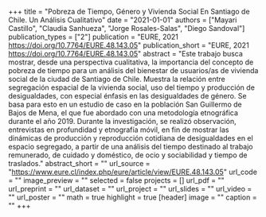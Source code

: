 +++
title = "Pobreza de Tiempo, Género y Vivienda Social En Santiago de Chile. Un Análisis Cualitativo"
date = "2021-01-01"
authors = ["Mayari Castillo", "Claudia Sanhueza", "Jorge Rosales-Salas", "Diego Sandoval"]
publication_types = ["2"]
publication = "EURE, 2021 https://doi.org/10.7764/EURE.48.143.05"
publication_short = "EURE, 2021 https://doi.org/10.7764/EURE.48.143.05"
abstract = "Este trabajo busca mostrar, desde una perspectiva cualitativa,  la importancia del concepto de pobreza de tiempo para un análisis del bienestar de  usuarios/as de vivienda social de la ciudad de Santiago de Chile. Muestra la relación entre segregación espacial de la vivienda social, uso del tiempo y producción de desigualdades, con especial énfasis en las desigualdades de género. Se basa para esto en un estudio de caso en la población San Guillermo de Bajos de Mena, el que fue abordado con una metodología etnográfica durante el año 2019. Durante la investigación, se realizó observación, entrevistas en profundidad y etnografía móvil, en fin de mostrar las dinámicas de producción y reproducción cotidiana de desigualdades en el espacio segregado, a partir de una análisis del tiempo destinado al trabajo remunerado, de cuidado y doméstico, de ocio y sociabilidad y tiempo de traslados."
abstract_short = ""
url_source = "https://www.eure.cl/index.php/eure/article/view/EURE.48.143.05"
url_code = ""
image_preview = ""
selected = false
projects = []
url_pdf = ""
url_preprint = ""
url_dataset = ""
url_project = ""
url_slides = ""
url_video = ""
url_poster = ""
math = true
highlight = true
[header]
image = ""
caption = ""
+++

